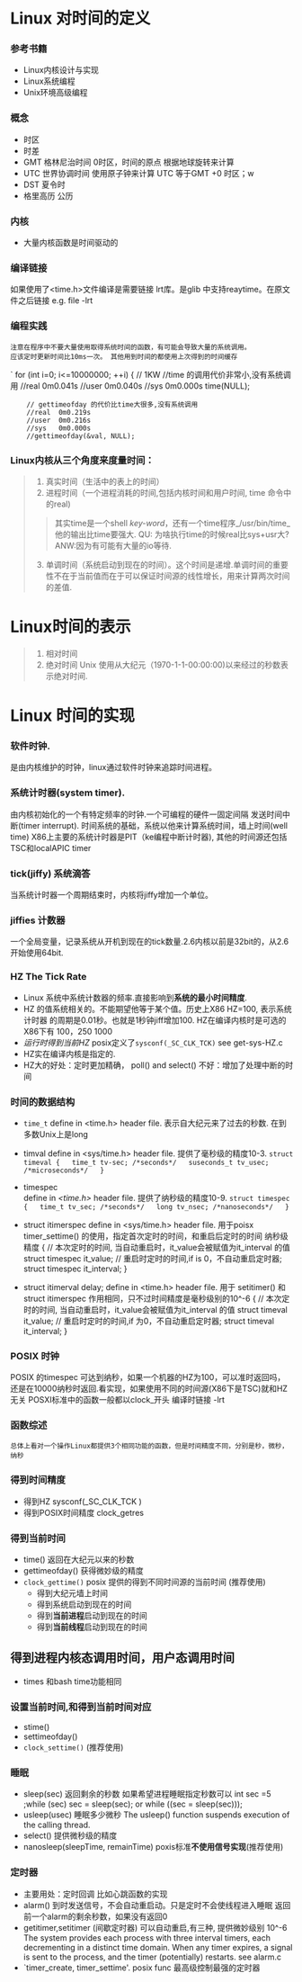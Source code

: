 # Linux 对时间的定义

### 参考书籍
+   Linux内核设计与实现
+   Linux系统编程
+   Unix环境高级编程

### 概念
*  时区
*  时差
*  GMT 格林尼治时间
    0时区，时间的原点
    根据地球旋转来计算
*  UTC 世界协调时间
    使用原子钟来计算
   UTC 等于GMT +0 时区；w
*  DST
   夏令时
* 格里高历 公历

### 内核
+   大量内核函数是时间驱动的

### 编译链接
如果使用了<time.h>文件编译是需要链接 lrt库。是glib
中支持reaytime。在原文件之后链接 e.g. file -lrt

### 编程实践
    注意在程序中不要大量使用取得系统时间的函数，有可能会导致大量的系统调用。
    应该定时更新时间比10ms一次。 其他用到时间的都使用上次得到的时间缓存
`    for (int i=0; i<=10000000; ++i) { // 1KW
        //time 的调用代价非常小,没有系统调用
        //real	0m0.041s
        //user	0m0.040s
        //sys	0m0.000s
        time(NULL);
        
        // gettimeofday 的代价比time大很多,没有系统调用
        //real	0m0.219s
        //user	0m0.216s
        //sys	0m0.000s
        //gettimeofday(&val, NULL);


### Linux内核从三个角度来度量时间：
> 1. 真实时间（生活中的表上的时间）
> 2. 进程时间（一个进程消耗的时间,包括内核时间和用户时间, time 命令中的real) 
>> 其实time是一个shell _key-word_，还有一个time程序_/usr/bin/time_ 他的输出比time要强大.
>> QU: 为啥执行time的时候real比sys+usr大?  ANW:因为有可能有大量的io等待.  
> 3. 单调时间（系统启动到现在的时间）。这个时间是递增.单调时间的重要
  性不在于当前值而在于可以保证时间源的线性增长，用来计算两次时间的差值.

# Linux时间的表示
> 1. 相对时间
> 2. 绝对时间
  Unix 使用从大纪元（1970-1-1-00:00:00)以来经过的秒数表示绝对时间.

# Linux 时间的实现
### 软件时钟.
是由内核维护的时钟，linux通过软件时钟来追踪时间进程。  

### 系统计时器(system timer).
由内核初始化的一个有特定频率的时钟.一个可编程的硬件一固定间隔
发送时间中断(timer interrupt).
时间系统的基础，系统以他来计算系统时间，墙上时间(well time)
X86上主要的系统计时器是PIT（ke编程中断计时器),
其他的时间源还包括TSC和localAPIC timer

### tick(jiffy) 系统滴答
当系统计时器一个周期结束时，内核将jiffy增加一个单位。

### jiffies 计数器
一个全局变量，记录系统从开机到现在的tick数量.2.6内核以前是32bit的，从2.6开始使用64bit.

### HZ The Tick Rate
+  Linux 系统中系统计数器的频率.直接影响到**系统的最小时间精度**.
+  HZ 的值系统相关的。不能期望他等于某个值。历史上X86 HZ=100, 表示系统计时器
的周期是0.01秒。也就是1秒钟jiff增加100. HZ在编译内核时是可选的X86下有 100，250 1000
+   _运行时得到当前HZ_ posix定义了`sysconf(_SC_CLK_TCK)` see get-sys-HZ.c
+   HZ实在编译内核是指定的.
+   HZ大的好处：定时更加精确， poll() and select()
    不好：增加了处理中断的时间

### 时间的数据结构
+   `time_t`
    define in <time.h> header file.
    表示自大纪元来了过去的秒数. 在到多数Unix上是long

+   timval 
define in <sys/time.h> header file.
提供了毫秒级的精度10-3. 
      `struct timeval {  
        time_t tv-sec; /*seconds*/  
        suseconds_t tv_usec; /*microseconds*/  
      }`  

+   timespec     
    define in _<time.h>_ header file.
    提供了纳秒级的精度10-9. 
        `struct timespec {  
          time_t tv_sec; /*seconds*/  
          long tv_nsec; /*nanoseconds*/  
        }`  
 
+ struct itimerspec
    define in <sys/time.h> header file.
    用于poisx timer_settime() 的使用，指定首次定时的时间，和重启后定时的时间 纳秒级精度
    {
        // 本次定时的时间, 当自动重启时，it_value会被赋值为it_interval 的值
        struct timespec it_value; 
        // 重启时定时的时间,if is 0，不自动重启定时器; 
        struct timespec it_interval;
    }
    
+ struct itimerval delay;
    define in <time.h> header file.
    用于 setitimer() 和 struct itimerspec 作用相同，只不过时间精度是毫秒级别的10^-6
    {
        // 本次定时的时间, 当自动重启时，it_value会被赋值为it_interval 的值
        struct timeval it_value; 
        // 重启时定时的时间,if 为0，不自动重启定时器; 
        struct timeval it_interval;
    }

### POSIX 时钟
POSIX 的timespec 可达到纳秒，如果一个机器的HZ为100，可以准时返回吗，
    还是在10000纳秒时返回.看实现，如果使用不同的时间源(X86下是TSC)就和HZ无关
    POSXI标准中的函数一般都以clock_开头 编译时链接 -lrt


### 函数综述
    总体上看对一个操作Linux都提供3个相同功能的函数，但是时间精度不同，分别是秒，微秒，纳秒

### 得到时间精度
+   得到HZ
    sysconf(_SC_CLK_TCK )
+   得到POSIX时间精度
    clock_getres

### 得到当前时间
+   time() 返回在大纪元以来的秒数
+   gettimeofday() 获得微妙级的精度
+   `clock_gettime()` posix 提供的得到不同时间源的当前时间 (推荐使用)
    +   得到大纪元墙上时间
    +   得到系统启动到现在的时间
    +   得到**当前进程**启动到现在的时间  
    +   得到**当前线程**启动到现在的时间  

## 得到进程内核态调用时间，用户态调用时间
+   times 和bash time功能相同

### 设置当前时间,和得到当前时间对应
+   stime()
+   settimeofday()
+   `clock_settime()` (推荐使用)

### 睡眠
+   sleep(sec) 返回剩余的秒数
        如果希望进程睡眠指定秒数可以 int sec =5 ;while (sec) sec = sleep(sec);
        or while ((sec = sleep(sec)));
+   usleep(usec) 睡眠多少微秒
        The usleep() function suspends execution of the calling thread.
+   select() 提供微秒级的精度
+   nanosleep(sleepTime, remainTime) poxis标准**不使用信号实现**(推荐使用)

### 定时器 
+   主要用处：定时回调 比如心跳函数的实现
+   alarm() 到时发送信号，不会自动重启动。只是定时不会使线程进入睡眠
        返回前一个alarm的剩余秒数，如果没有返回0
+   getitimer,setitimer (间歇定时器) 可以自动重启,有三种, 提供微妙级别 10^-6
       The  system  provides  each  process  with  three interval timers, each
       decrementing in a distinct time domain.	When any timer expires, a signal is sent to the process, and the timer (potentially) restarts.
see alarm.c
+   `timer_create, timer_settime'. posix func 最高级控制最强的定时器

